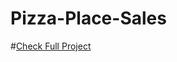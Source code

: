 # Pizza-Place-Sales
#[Check Full Project](https://drive.google.com/drive/folders/1ysRthmH0DoVkol8VddeOj57_B0fIJR4b?usp=sharing)
